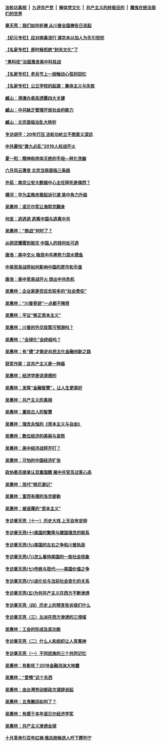 ####  [法轮功真相](../../../../basic/blob/master/README.md?t=07100302) &nbsp;|&nbsp; [九评共产党](../../../../9ping.md/blob/master/README.md?t=07100302) &nbsp;|&nbsp; [解体党文化](../../../../jtdwh.md/blob/master/README.md?t=07100302)  &nbsp;|&nbsp; [共产主义的终极目的](../../../../gczydzjmd.md/blob/master/README.md?t=07100302) &nbsp;|&nbsp; [魔鬼在统治我们的世界](../../../../mgztzwmdsj.md/blob/master/README.md?t=07100302) 

#### [章天亮：我们如何祈祷 从川普全国祷告日说起](../pages/nsc423/n11944627.md?t=07100302) 

#### [【纪元专栏】应对病毒流行 渥京未以加人为先引担忧](../pages/nsc423/n11875714.md?t=07100302) 

#### [【名家专栏】是时候拒绝“封杀文化”了](../pages/nsc423/n11814093.md?t=07100302) 

#### [“黑科技”治国激发美中科技战](../pages/nsc423/n11638056.md?t=07100302) 

#### [【名家专栏】老兵节上一段触动心弦的回忆](../pages/nsc423/n11646016.md?t=07100302) 

#### [【名家专栏】公立学校的起源：集体主义与失败](../pages/nsc423/n11601833.md?t=07100302) 

#### [臧山：港澳办表态透露四大关键](../pages/nsc423/n11421628.md?t=07100302) 

#### [臧山：中共缺乏管理开放社会的能力](../pages/nsc423/n11407457.md?t=07100302) 

#### [臧山：北京面临治乱大转折](../pages/nsc423/n11406895.md?t=07100302) 

#### [专访胡平：20年打压 法轮功屹立不倒意义深远](../pages/nsc423/n11398800.md?t=07100302) 

#### [中共最怕“逢九必乱”2019人权战开火](../pages/nsc423/n11385248.md?t=07100302) 

#### [夏一阳：精神和肉体灭绝的手段—转化洗脑](../pages/nsc423/n11368250.md?t=07100302) 

#### [六月风云激变 北京当局面临三条路](../pages/nsc423/n11313668.md?t=07100302) 

#### [许茹：南京公安大数据中心主任猝死是偶然？](../pages/nsc423/n11064744.md?t=07100302) 

#### [横河：华为孟晚舟案起诉引渡 美中角力升级](../pages/nsc423/n11027230.md?t=07100302) 

#### [吴惠林：诺贝尔奖让海耶克翻身](../pages/nsc423/n10890049.md?t=07100302) 

#### [何坚：逃逃逃 逃离中国与逃离中共](../pages/nsc423/n10592891.md?t=07100302) 

#### [吴惠林：“商战”何时了？](../pages/nsc423/n10573558.md?t=07100302) 

#### [从网贷爆雷到股灾 中国人的钱何处可逃](../pages/nsc423/n10572800.md?t=07100302) 

#### [唐浩：美中交火 隐现中共黑势力混水摸鱼](../pages/nsc423/n10544040.md?t=07100302) 

#### [中美贸易战将如何影响中国的房市和币值](../pages/nsc423/n10543697.md?t=07100302) 

#### [唐浩：美中贸易战开火 烧出中共危机](../pages/nsc423/n10540126.md?t=07100302) 

#### [吴惠林：企业家是否应负较多的“社会责任”](../pages/nsc423/n10535022.md?t=07100302) 

#### [吴惠林：“川普奇迹”一点都不稀奇](../pages/nsc423/n10512808.md?t=07100302) 

#### [吴惠林：平议“修正资本主义”](../pages/nsc423/n10495724.md?t=07100302) 

#### [吴惠林：川普的外交政策可预测吗？](../pages/nsc423/n10462387.md?t=07100302) 

#### [吴惠林：“全球化”会终结吗？](../pages/nsc423/n10452838.md?t=07100302) 

#### [吴惠林：有“德”才能走向民主化金融创新之路](../pages/nsc423/n10432292.md?t=07100302) 

#### [获奖作家：这共产主义是一种癌](../pages/nsc423/n10431541.md?t=07100302) 

#### [吴惠林：经济学是讲道德的](../pages/nsc423/n10398014.md?t=07100302) 

#### [吴惠林：发挥“金融智慧”，让人生更美好](../pages/nsc423/n10375019.md?t=07100302) 

#### [吴惠林：共产主义的真相](../pages/nsc423/n10351394.md?t=07100302) 

#### [吴惠林：重拾古人的智慧](../pages/nsc423/n10337691.md?t=07100302) 

#### [吴惠林：理念永恒的《资本主义与自由》](../pages/nsc423/n10316274.md?t=07100302) 

#### [吴惠林：数位经济的美丽与哀愁](../pages/nsc423/n10292946.md?t=07100302) 

#### [吴惠林：美中经济战将开打？](../pages/nsc423/n10258825.md?t=07100302) 

#### [吴惠林：可怕的中国经济扩张](../pages/nsc423/n10219147.md?t=07100302) 

#### [政协委员提承认双重国籍 揭中共官员过客心态](../pages/nsc423/n10208809.md?t=07100302) 

#### [吴惠林：现代“桃花源记”](../pages/nsc423/n10185234.md?t=07100302) 

#### [吴惠林：富而有德的洛克斐勒](../pages/nsc423/n10142264.md?t=07100302) 

#### [吴惠林：被诬蔑的“资本主义”](../pages/nsc423/n10124816.md?t=07100302) 

#### [专访章天亮（十一）历史大戏 上天自有安排](../pages/nsc423/n10094905.md?t=07100302) 

#### [专访章天亮(十)美国的繁荣与建国理念的联系](../pages/nsc423/n10094899.md?t=07100302) 

#### [专访章天亮(九)美国的左右之争和川普执政](../pages/nsc423/n10094889.md?t=07100302) 

#### [专访章天亮(八)怎么看待美国的一些社会现象](../pages/nsc423/n10094857.md?t=07100302) 

#### [专访章天亮(七)传统与现代——美国价值之争](../pages/nsc423/n10093140.md?t=07100302) 

#### [专访章天亮(六)进化论与当前社会变化的关系](../pages/nsc423/n10092036.md?t=07100302) 

#### [专访章天亮(五)为何共产主义在西方不断渗透](../pages/nsc423/n10083620.md?t=07100302) 

#### [专访章天亮（四）历史上的预言告诉我们什么](../pages/nsc423/n10083606.md?t=07100302) 

#### [专访章天亮（三）左派在西方渗透的三领域](../pages/nsc423/n10081115.md?t=07100302) 

#### [吴惠林：工会的形成及其功能](../pages/nsc423/n10080633.md?t=07100302) 

#### [专访章天亮（二）什么人和组织让人背离神](../pages/nsc423/n10076637.md?t=07100302) 

#### [专访章天亮（一）不同民族的三个共同记忆](../pages/nsc423/n10074188.md?t=07100302) 

#### [吴惠林：有影呒？2018金融泡沫大地震](../pages/nsc423/n10040534.md?t=07100302) 

#### [吴惠林：“爱情”这个东西](../pages/nsc423/n10019423.md?t=07100302) 

#### [吴惠林：由台湾劳动部政次请辞说起](../pages/nsc423/n9979679.md?t=07100302) 

#### [吴惠林：五鬼搬运如何了？](../pages/nsc423/n9925338.md?t=07100302) 

#### [吴惠林：有感于本年诺贝尔经济学奖](../pages/nsc423/n9871883.md?t=07100302) 

#### [吴惠林：共产主义渗透全球](../pages/nsc423/n9812748.md?t=07100302) 

#### [十月革命引百年红祸 俄总统候选人吁下葬列宁](../pages/nsc423/n9810182.md?t=07100302) 

